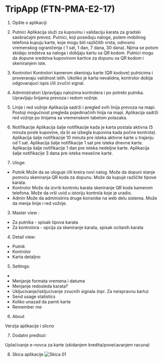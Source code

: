 ﻿# TripApp (FTN-PMA-E2-17)

1. Opšte o aplikaciji

 1. Putnici
Aplikacija služi za kupovinu i validaciju karata za gradski saobraćajni prevoz. Putnici, koji poseduju naloge, putem mobilnog telefona  kupuju karte, koje mogu biti različitih vrsta, odnosno vremenskog ograničenja ( 1 sat, 1 dan, 7 dana, 30 dana). Njima se potom skidaju sredstva sa naloga i dobijaju kartu sa QR kodom. Putnici mogu da dopune sredstva kupovinom kartice za dopunu sa QR kodom i skeniranjem iste.

 2. Kontrolori
Kontrolori kamerom skeniraju karte (QR kodove) putnicima i proveravaju validnost istih. Ukoliko je karta nevalidna, kontrolor dobija odgovarajuci ispis i/ili zvučni signal.

 3. Administratori
Upravljaju nalozima kontrolera i po potrebi putnika.
Upravljaju linijama prevoza i redom vožnje.

 4. Linije i red vožnje
Aplikacija sadrži i pregled svih linija prevoza na mapi. Postoji mogućnost pregleda pojedinačnih linija na mapi.
Aplikacija sadrži red vožnje po linijama sa vremenskom tabelom polazaka.

 5. Notifikacije
Aplikacija šalje notifikacije kada je karta postala aktivna (5 minuta posle kupovine, da bi se izbegla kupovina kada počne kontrola).
Aplikacija šalje notifikacije 10 minuta pre isteka aktivne karte u trajanju od 1 sat.
Aplikacija šalje notifikacije 1 sat pre isteka dnevne karte.
Aplikacija šalje notifikacije 1 dan pre isteka nedeljne karte.
Aplikacija šalje notifikacije 3 dana pre isteka mesečne karte.

2. Uloge:

- Putnik
  Može da se uloguje i/ili kreira novi nalog.
  Može da dopuni stanje pomoću skeniranja QR koda za dopunu.
  Može da kupuje različite tipove karata.
- Kontrolor
  Može da izvrši kontrolu karata skeniranje QR koda kamerom telefona.
  Može da vrši uvid u istoriju kontrola koje je uradio.
- Admin 
  Može da administrira druge korisnike na web delu sistema.
  Može da menja linije i red vožnje.

3. Master view :

- Za putnika -  spisak tipova karata
- Za kontrolora - opcija za skeniranje karata, spisak ocitanih karata

4. Detail view:

- Putnik
- Kontrolor
- Karta detaljno

5. Settings:

- 
- Menjanje formata vremena i datuma
- Menjanje redosleda karata?
- Ukljucivanje/iskljucivanje zvucnih signala (npr. Za neispravnu kartu)
- Send usage statistics
- Koliko unazad da pamti karte
- Remember me

6. About

 Verzija aplikacije i slicno



7. Dodatni predlozi:

 Uplaćivanje e-novca za karte (skidanjem kredita/povećavanjem racuna)


8. Skica aplikacije
![Skica 01](https://github.com/sergiosuperstar/FTN-PMA-E2-17/blob/master/Documentation/Images/Android%20App%20-%20Skica%20%231.png "skica 01")
